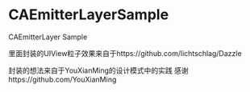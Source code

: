 # CAEmitterLayerSample
CAEmitterLayer Sample

里面封装的UIView粒子效果来自于https://github.com/lichtschlag/Dazzle

封装的想法来自于YouXianMing的设计模式中的实践
感谢https://github.com/YouXianMing
